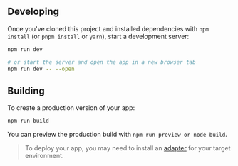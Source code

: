 ## Developing

Once you've cloned this project and installed dependencies with `npm install` (or `pnpm install` or `yarn`), start a development server:

```bash
npm run dev

# or start the server and open the app in a new browser tab
npm run dev -- --open
```

## Building

To create a production version of your app:

```bash
npm run build

```

You can preview the production build with `npm run preview or node build`.

> To deploy your app, you may need to install an [adapter](https://kit.svelte.dev/docs/adapters) for your target environment.

